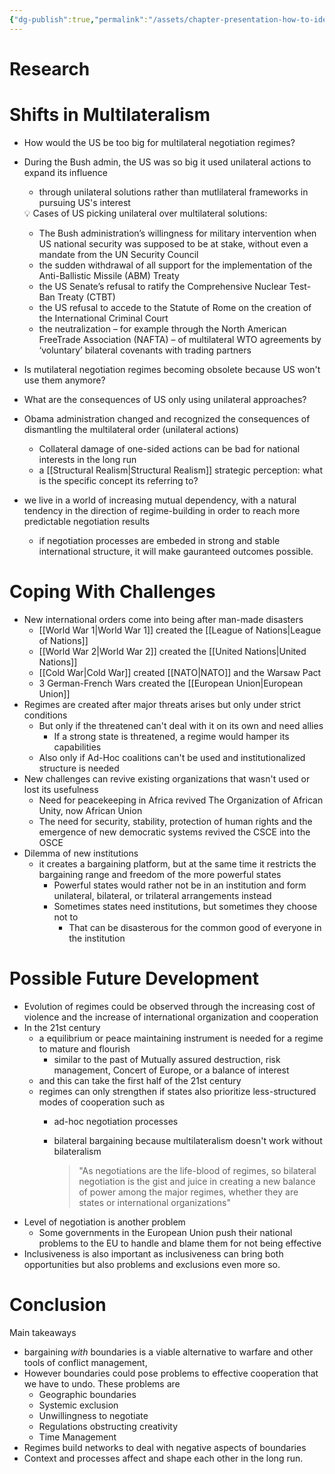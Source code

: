 ```yaml
---
{"dg-publish":true,"permalink":"/assets/chapter-presentation-how-to-identify-and-assess-a-foreign-policy-by-jean-frdric-morin-jonathan-paquin/preparation/realism-is-305-presentation-research/"}
---
```


# Research

# Shifts in Multilateralism

- How would the US be too big for multilateral negotiation regimes?
- During the Bush admin, the US was so big it used unilateral actions to expand its influence
    - through unilateral solutions rather than mutlilateral frameworks in pursuing US's interest
    
    <aside>
    💡 Cases of US picking unilateral over multilateral solutions:
    
    - The Bush administration’s willingness for military intervention when US national security was supposed to be at stake, without even a mandate from the UN Security Council
    - the sudden withdrawal of all support for the implementation of the Anti-Ballistic Missile (ABM) Treaty
    - the US Senate’s refusal to ratify the Comprehensive Nuclear Test-Ban Treaty (CTBT)
    - the US refusal to accede to the Statute of Rome on the creation of the International Criminal Court
    - the neutralization – for example through the North American FreeTrade Association (NAFTA) – of multilateral WTO agreements by ‘voluntary’ bilateral covenants with trading partners
    </aside>
    
- Is mutilateral negotiation regimes becoming obsolete because US won't use them anymore?
- What are the consequences of US only using unilateral approaches?
- Obama administration changed and recognized the consequences of dismantling the multilateral order (unilateral actions)
    - Collateral damage of one-sided actions can be bad for national interests in the long run
    - a [[Structural Realism\|Structural Realism]] strategic perception: what is the specific concept its referring to?
- we live in a world of increasing mutual dependency, with a natural tendency in the direction of regime-building in order to reach more predictable negotiation results
    - if negotiation processes are embeded in strong and stable international structure, it will make gauranteed outcomes possible.

# Coping With Challenges

- New international orders come into being after man-made disasters
    - [[World War 1\|World War 1]] created the [[League of Nations\|League of Nations]]
    - [[World War 2\|World War 2]] created the [[United Nations\|United Nations]]
    - [[Cold War\|Cold War]] created [[NATO\|NATO]] and the Warsaw Pact
    - 3 German-French Wars created the [[European Union\|European Union]]
- Regimes are created after major threats arises but only under strict conditions
    - But only if the threatened can't deal with it on its own and need allies
        - If a strong state is threatened, a regime would hamper its capabilities
    - Also only if Ad-Hoc coalitions can't be used and institutionalized structure is needed
- New challenges can revive existing organizations that wasn't used or lost its usefulness
    - Need for peacekeeping in Africa revived The Organization of African Unity, now African Union
    - The need for security, stability, protection of human rights and the emergence of new democratic systems revived the CSCE into the OSCE
- Dilemma of new institutions
    - it creates a bargaining platform, but at the same time it restricts the bargaining range and freedom of the more powerful states
        - Powerful states would rather not be in an institution and form unilateral, bilateral, or trilateral arrangements instead
        - Sometimes states need institutions, but sometimes they choose not to
            - That can be disasterous for the common good of everyone in the institution

# Possible Future Development

- Evolution of regimes could be observed through the increasing cost of violence and the increase of international organization and cooperation
- In the 21st century
    - a equilibrium or peace maintaining instrument is needed for a regime to mature and flourish
        - similar to the past of Mutually assured destruction, risk management, Concert of Europe, or a balance of interest
    - and this can take the first half of the 21st century
    - regimes can only strengthen if states also prioritize less-structured modes of cooperation such as
        - ad-hoc negotiation processes
        - bilateral bargaining because multilateralism doesn't work without bilateralism
            
            > "As negotiations are the life-blood of regimes, so bilateral  negotiation is the gist and juice in creating a new balance of power among the major  regimes, whether they are states or international organizations"
            > 
- Level of negotiation is another problem
    - Some governments in the European Union push their national problems to the EU to handle and blame them for not being effective
- Inclusiveness is also important as inclusiveness can bring both opportunities but also problems and exclusions even more so.

# Conclusion

Main takeaways

- bargaining *with* boundaries is a viable alternative to warfare and other tools of conflict management,
- However boundaries could pose problems to effective cooperation that we have to undo. These problems are
    - Geographic boundaries
    - Systemic exclusion
    - Unwillingness to negotiate
    - Regulations obstructing creativity
    - Time Management
- Regimes build networks to deal with negative aspects of boundaries
- Context and processes affect and shape each other in the long run.